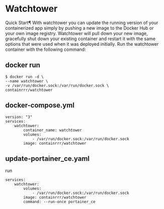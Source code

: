 # Watchtower

Quick Start¶
With watchtower you can update the running version of your containerized app simply by pushing a new image to the Docker Hub or your own image registry. Watchtower will pull down your new image, gracefully shut down your existing container and restart it with the same options that were used when it was deployed initially. Run the watchtower container with the following command:


## docker run
```
$ docker run -d \
--name watchtower \
-v /var/run/docker.sock:/var/run/docker.sock \
containrrr/watchtower
```
## docker-compose.yml  
```
version: "3"
services:
    watchtower:
        container_name: watchtower
        volumes:
            - /var/run/docker.sock:/var/run/docker.sock
        image: containrrr/watchtower
```


## update-portainer_ce.yaml  
run
```
services:
    watchtower:
        volumes:
            - /var/run/docker.sock:/var/run/docker.sock
        image: containrrr/watchtower
        command: --run-once portainer_ce
```
